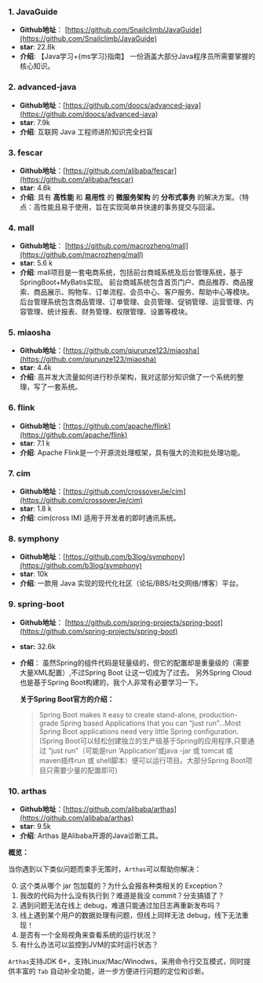 ### 1. JavaGuide

- **Github地址**： [https://github.com/Snailclimb/JavaGuide](https://github.com/Snailclimb/JavaGuide)
- **star**: 22.8k
- **介绍**: 【Java学习+{ms学习}指南】 一份涵盖大部分Java程序员所需要掌握的核心知识。

### 2. advanced-java

- **Github地址**：[https://github.com/doocs/advanced-java](https://github.com/doocs/advanced-java)
- **star**: 7.9k
- **介绍**: 互联网 Java 工程师进阶知识完全扫盲

### 3.  fescar

- **Github地址**：[https://github.com/alibaba/fescar](https://github.com/alibaba/fescar)
- **star**: 4.6k
- **介绍**: 具有 **高性能** 和 **易用性** 的 **微服务架构** 的 **分布式事务** 的解决方案。（特点：高性能且易于使用，旨在实现简单并快速的事务提交与回滚。

### 4. mall

- **Github地址**： [https://github.com/macrozheng/mall](https://github.com/macrozheng/mall)
- **star**: 5.6 k
- **介绍**: mall项目是一套电商系统，包括前台商城系统及后台管理系统，基于SpringBoot+MyBatis实现。 前台商城系统包含首页门户、商品推荐、商品搜索、商品展示、购物车、订单流程、会员中心、客户服务、帮助中心等模块。 后台管理系统包含商品管理、订单管理、会员管理、促销管理、运营管理、内容管理、统计报表、财务管理、权限管理、设置等模块。

### 5. miaosha

- **Github地址**：[https://github.com/qiurunze123/miaosha](https://github.com/qiurunze123/miaosha)
- **star**: 4.4k
- **介绍**: 高并发大流量如何进行秒杀架构，我对这部分知识做了一个系统的整理，写了一套系统。

### 6. flink

- **Github地址**：[https://github.com/apache/flink](https://github.com/apache/flink)
- **star**: 7.1 k
- **介绍**: Apache Flink是一个开源流处理框架，具有强大的流和批处理功能。

### 7. cim

- **Github地址**：[https://github.com/crossoverJie/cim](https://github.com/crossoverJie/cim)
- **star**: 1.8 k
- **介绍**: cim(cross IM) 适用于开发者的即时通讯系统。

### 8. symphony

- **Github地址**：[https://github.com/b3log/symphony](https://github.com/b3log/symphony)
- **star**: 10k
- **介绍**:  一款用 Java 实现的现代化社区（论坛/BBS/社交网络/博客）平台。

### 9.  spring-boot

- **Github地址**： [https://github.com/spring-projects/spring-boot](https://github.com/spring-projects/spring-boot)
- **star:** 32.6k
- **介绍**： 虽然Spring的组件代码是轻量级的，但它的配置却是重量级的（需要大量XML配置）,不过Spring Boot 让这一切成为了过去。 另外Spring Cloud也是基于Spring Boot构建的，我个人非常有必要学习一下。

   **关于Spring Boot官方的介绍：**

   > Spring Boot makes it easy to create stand-alone, production-grade Spring based Applications that you can “just run”…Most Spring Boot applications need very little Spring configuration.(Spring Boot可以轻松创建独立的生产级基于Spring的应用程序,只要通过 “just run”（可能是run ‘Application’或java -jar 或 tomcat 或 maven插件run 或 shell脚本）便可以运行项目。大部分Spring Boot项目只需要少量的配置即可)

### 10. arthas

- **Github地址**：[https://github.com/alibaba/arthas](https://github.com/alibaba/arthas)
- **star**: 9.5k
- **介绍**: Arthas 是Alibaba开源的Java诊断工具。

**概览：**

当你遇到以下类似问题而束手无策时，`Arthas`可以帮助你解决：

0. 这个类从哪个 jar 包加载的？为什么会报各种类相关的 Exception？
1. 我改的代码为什么没有执行到？难道是我没 commit？分支搞错了？
2. 遇到问题无法在线上 debug，难道只能通过加日志再重新发布吗？
3. 线上遇到某个用户的数据处理有问题，但线上同样无法 debug，线下无法重现！
4. 是否有一个全局视角来查看系统的运行状况？
5. 有什么办法可以监控到JVM的实时运行状态？

`Arthas`支持JDK 6+，支持Linux/Mac/Winodws，采用命令行交互模式，同时提供丰富的 `Tab` 自动补全功能，进一步方便进行问题的定位和诊断。
